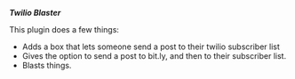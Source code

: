 ***Twilio Blaster***

This plugin does a few things:

* Adds a box that lets someone send a post to their twilio subscriber list
* Gives the option to send a post to bit.ly, and then to their subscriber list.
* Blasts things.
